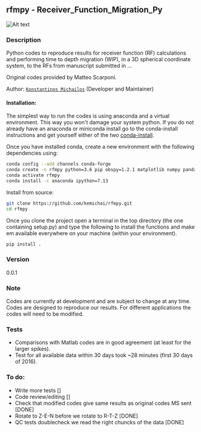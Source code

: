 ## rfmpy - Receiver_Function_Migration_Py

![Alt text](https://github.com/kemichai/rfmpy/rfmpy.png "Optional title")

### Description 
Python codes to reproduce results for receiver function (RF) calculations and 
performing time to depth migration (WIP), in a 3D spherical coordinate system, to the RFs 
from manuscript submitted in ...

Original codes provided by Matteo Scarponi.

Author: [`Konstantinos Michailos`](https://github.com/kemichai) (Developer and Maintainer) 


#### Installation:
The simplest way to run the codes is using anaconda and a virtual environment.
This way you won't damage your system python.
If you do not already have an anaconda or miniconda install go to the
conda-install instructions and get yourself either of the two [conda-install](https://docs.conda.io/en/latest/miniconda.html).

Once you have installed conda, create a new environment with the following dependencies using:
```bash
conda config --add channels conda-forge
conda create -n rfmpy python=3.6 pip obspy=1.2.1 matplotlib numpy pandas basemap cartopy shapely fortran-compiler
conda activate rfmpy
conda install -c anaconda ipython=7.13
```

Install from source:
```bash
git clone https://github.com/kemichai/rfmpy.git
cd rfmpy
```
Once you clone the project open a terminal in the
top directory (the one containing setup.py) and type the 
following to install the functions and make em
 available everywhere on your machine (within your environment).
```bash
pip install .
```



### Version
0.0.1

### Note
Codes are currently at development and are subject to 
change at any time. Codes are designed to reproduce our results.
For different applications the codes will need to be modified.
 
### Tests
* Comparisons with Matlab codes are in good agreement (at least for the larger spikes).
* Test for all available data within 30 days took ~28 minutes (first 30 days of 2016).

### To do: ###
* Write more tests []
* Code review/editing []
* Check that modified codes give same results as original codes MS sent [DONE]
* Rotate to Z-E-N before we rotate to R-T-Z [DONE]
* QC tests doublecheck we read the right chuncks of the data [DONE]  

